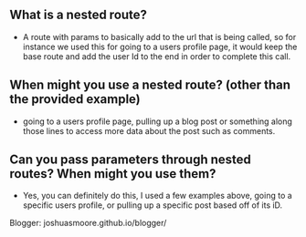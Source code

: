 ## What is a nested route?
* A route with params to basically add to the url that is being called, so for instance we used this for going to a users profile page, it would keep the base route and add the user Id to the end in order to complete this call.
## When might you use a nested route? (other than the provided example)
* going to a users profile page, pulling up a blog post or something along those lines to access more data about the post such as comments.

## Can you pass parameters through nested routes? When might you use them?
* Yes, you can definitely do this, I used a few examples above, going to a specific users profile, or pulling up a specific post based off of its iD.

Blogger: joshuasmoore.github.io/blogger/